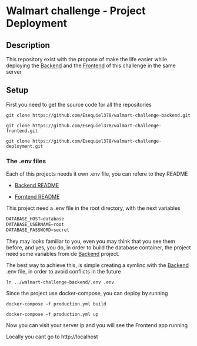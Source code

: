 # Walmart challenge - Project Deployment

## Description

This repository exist with the propose of make the life easier while deploying
the [Backend](https://github.com/Esequiel378/walmart-challenge-backend) and the
[Frontend](https://github.com/Esequiel378/walmart-challenge-frontend) of this
challenge in the same server

## Setup

First you need to get the source code for all the repositories

```shell
git clone https://github.com/Esequiel378/walmart-challenge-backend.git

git clone https://github.com/Esequiel378/walmart-challenge-frontend.git

git clone https://github.com/Esequiel378/walmart-challenge-deployment.git
```

### The .env files

Each of this projects needs it own .env file, you can refere to they README

+ [Backend README](https://github.com/Esequiel378/walmart-challenge-backend/blob/master/README.md)

+ [Forntend README](https://github.com/Esequiel378/walmart-challenge-frontend/blob/master/README.md)

This project need a .env file in the root directory, with the next variables

```Python
DATABASE_HOST=database
DATABASE_USERNAME=root
DATABASE_PASSWORD=secret
```

They may looks familiar to you, even you may think that you see them before,
and yes, you do, in order to build the database container, the project need some
variables from de [Backend](https://github.com/Esequiel378/walmart-challenge-backend)
project.

The best way to achieve this, is simple creating a symlinc
with the [Backend](https://github.com/Esequiel378/walmart-challenge-backend)
.env file, in order to avoid conflicts in the future

```shell
ln ../walmart-challenge-backend/.env .env
```

Since the project use docker-compose, you can deploy by running

```shell
docker-compose -f production.yml build
```

```shell
docker-compose -f production.yml up
```

Now you can visit your server ip and you will see the Frontend app running

Locally you cant go to http://localhost
